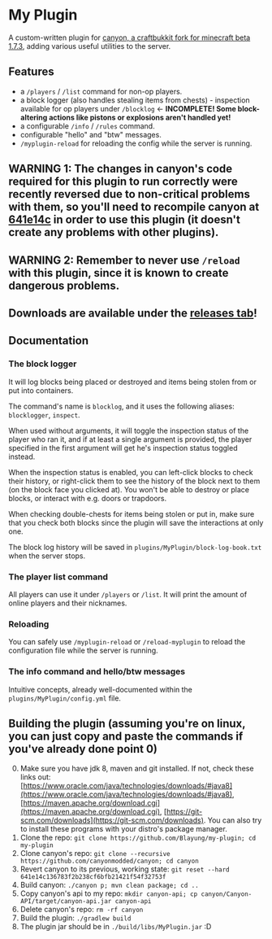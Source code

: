 # My Plugin
A custom-written plugin for [canyon, a craftbukkit fork for minecraft beta 1.7.3](https://github.com/canyonmodded/canyon), adding various useful utilities to the server.

## Features
- a `/players` / `/list` command for non-op players.
- a block logger (also handles stealing items from chests) - inspection available for op players under `/blocklog` <- **INCOMPLETE! Some block-altering actions like pistons or explosions aren't handled yet!**
- a configurable `/info` / `/rules` command.
- configurable "hello" and "btw" messages.
- `/myplugin-reload` for reloading the config while the server is running.

## WARNING 1: The changes in canyon's code required for this plugin to run correctly were recently reversed due to non-critical problems with them, so you'll need to recompile canyon at [641e14c](https://github.com/canyonmodded/canyon/commit/641e14c136783f2b238cf6bfb21421f54f32753f) in order to use this plugin (it doesn't create any problems with other plugins).
## WARNING 2: Remember to never use `/reload` with this plugin, since it is known to create dangerous problems.
## Downloads are available under the [releases tab](https://github.com/Blayung/my-plugin/releases)!

## Documentation
### The block logger
It will log blocks being placed or destroyed and items being stolen from or put into containers.  
  
The command's name is `blocklog`, and it uses the following aliases: `blocklogger`, `inspect`.  
  
When used without arguments, it will toggle the inspection status of the player who ran it, and if at least a single argument is provided, the player specified in the first argument will get he's inspection status toggled instead.  
  
When the inspection status is enabled, you can left-click blocks to check their history, or right-click them to see the history of the block next to them (on the block face you clicked at). You won't be able to destroy or place blocks, or interact with e.g. doors or trapdoors.  
  
When checking double-chests for items being stolen or put in, make sure that you check both blocks since the plugin will save the interactions at only one.  
  
The block log history will be saved in `plugins/MyPlugin/block-log-book.txt` when the server stops.

### The player list command
All players can use it under `/players` or `/list`. It will print the amount of online players and their nicknames.

### Reloading
You can safely use `/myplugin-reload` or `/reload-myplugin` to reload the configuration file while the server is running.

### The info command and hello/btw messages
Intuitive concepts, already well-documented within the `plugins/MyPlugin/config.yml` file.

## Building the plugin (assuming you're on linux, you can just copy and paste the commands if you've already done point 0)
0. Make sure you have jdk 8, maven and git installed. If not, check these links out: [https://www.oracle.com/java/technologies/downloads/#java8](https://www.oracle.com/java/technologies/downloads/#java8), [https://maven.apache.org/download.cgi](https://maven.apache.org/download.cgi), [https://git-scm.com/downloads](https://git-scm.com/downloads). You can also try to install these programs with your distro's package manager.
1. Clone the repo: `git clone https://github.com/Blayung/my-plugin; cd my-plugin`
2. Clone canyon's repo: `git clone --recursive https://github.com/canyonmodded/canyon; cd canyon`
3. Revert canyon to its previous, working state: `git reset --hard 641e14c136783f2b238cf6bfb21421f54f32753f`
4. Build canyon: `./canyon p; mvn clean package; cd ..`
5. Copy canyon's api to my repo: `mkdir canyon-api; cp canyon/Canyon-API/target/canyon-api.jar canyon-api`
6. Delete canyon's repo: `rm -rf canyon`
4. Build the plugin: `./gradlew build`
5. The plugin jar should be in `./build/libs/MyPlugin.jar` :D
